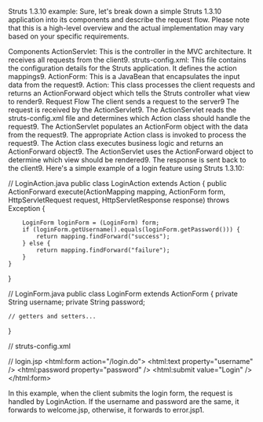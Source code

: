 Struts 1.3.10 example:
Sure, let's break down a simple Struts 1.3.10 application into its components and describe the request flow. Please note that this is a high-level overview and the actual implementation may vary based on your specific requirements.

Components
ActionServlet: This is the controller in the MVC architecture. It receives all requests from the client9.
struts-config.xml: This file contains the configuration details for the Struts application. It defines the action mappings9.
ActionForm: This is a JavaBean that encapsulates the input data from the request9.
Action: This class processes the client requests and returns an ActionForward object which tells the Struts controller what view to render9.
Request Flow
The client sends a request to the server9
The request is received by the ActionServlet9.
The ActionServlet reads the struts-config.xml file and determines which Action class should handle the request9.
The ActionServlet populates an ActionForm object with the data from the request9.
The appropriate Action class is invoked to process the request9.
The Action class executes business logic and returns an ActionForward object9.
The ActionServlet uses the ActionForward object to determine which view should be rendered9.
The response is sent back to the client9.
Here's a simple example of a login feature using Struts 1.3.10:


// LoginAction.java
public class LoginAction extends Action {
    public ActionForward execute(ActionMapping mapping, ActionForm form,
        HttpServletRequest request, HttpServletResponse response)
        throws Exception {
        
        LoginForm loginForm = (LoginForm) form;
        if (loginForm.getUsername().equals(loginForm.getPassword())) {
            return mapping.findForward("success");
        } else {
            return mapping.findForward("failure");
        }
    }
}



// LoginForm.java
public class LoginForm extends ActionForm {
    private String username;
    private String password;

    // getters and setters...
}




// struts-config.xml
<action-mappings>
    <action path="/login" type="com.example.LoginAction" name="loginForm">
        <forward name="success" path="/welcome.jsp" />
        <forward name="failure" path="/error.jsp" />
    </action>
</action-mappings>




// login.jsp
<html:form action="/login.do">
    <html:text property="username" />
    <html:password property="password" />
    <html:submit value="Login" />
</html:form>




In this example, when the client submits the login form, the request is handled by LoginAction. If the username and password are the same, it forwards to welcome.jsp, otherwise, it forwards to error.jsp1.
